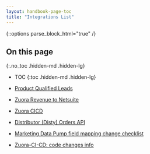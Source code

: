 ```yaml
---
layout: handbook-page-toc
title: "Integrations List"
---
```


{::options parse_block_html="true" /}

<link rel="stylesheet" type="text/css" href="/stylesheets/biztech.css" />

## On this page
{:.no_toc .hidden-md .hidden-lg}

- TOC
{:toc .hidden-md .hidden-lg}

- [Product Qualified Leads](./product-qualified-leads-integration)
- [Zuora Revenue to Netsuite](./zuora-revenue-to-netsuite)
- [Zuora CICD](./zuora-ci-cd)
- [Distributor (Disty) Orders API](./distributor-api)
- [Marketing Data Pump field mapping change checklist](./marketing-data-pump-field-mapping-change-checklist)
- [Zuora-CI-CD: code changes info](./zuora-ci-cd-code-changes-info)